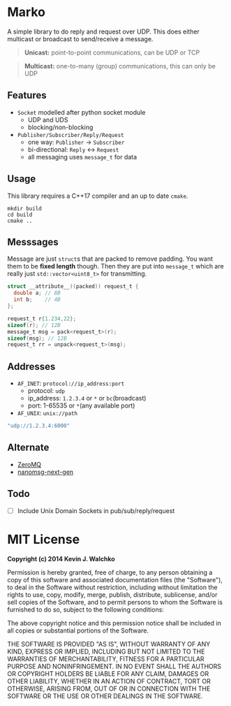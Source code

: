 # Marko

A simple library to do reply and request over UDP. This does either multicast
or broadcast to send/receive a message.

> **Unicast:** point-to-point communications, can be UDP or TCP

> **Multicast:** one-to-many (group) communications, this can only be UDP

## Features

- `Socket` modelled after python socket module
    - UDP and UDS
    - blocking/non-blocking
- `Publisher/Subscriber/Reply/Request`
    - one way: `Publisher` -> `Subscriber`
    - bi-directional: `Reply` <-> `Request`
    - all messaging uses `message_t` for data

## Usage

This library requires a C++17 compiler and an up to date `cmake`.

```
mkdir build
cd build
cmake ..
```

## Messsages

Message are just `struct`s that are packed to remove padding. You want
them to be **fixed length** though. Then they are put into `message_t`
which are really just `std::vector<uint8_t>` for transmitting.

```c
struct __attribute__((packed)) request_t {
  double a; // 8B
  int b;    // 4B
};

request_t r{1.234,22};
sizeof(r); // 12B
message_t msg = pack<request_t>(r);
sizeof(msg); // 12B
request_t rr = unpack<request_t>(msg);
```

## Addresses

- `AF_INET`: `protocol://ip_address:port`
    - protocol: `udp`
    - ip_address: `1.2.3.4` or `*` or `bc`(broadcast)
    - port: 1-65535 or `*`(any available port)
- `AF_UNIX`: `unix://path`

```c++
"udp://1.2.3.4:6000"
```

## Alternate

- [ZeroMQ](https://zeromq.org/)
- [nanomsg-next-gen](https://github.com/nanomsg/nng)

## Todo

- [ ] Include Unix Domain Sockets in pub/sub/reply/request

# MIT License

**Copyright (c) 2014 Kevin J. Walchko**

Permission is hereby granted, free of charge, to any person obtaining a copy
of this software and associated documentation files (the "Software"), to deal
in the Software without restriction, including without limitation the rights
to use, copy, modify, merge, publish, distribute, sublicense, and/or sell
copies of the Software, and to permit persons to whom the Software is
furnished to do so, subject to the following conditions:

The above copyright notice and this permission notice shall be included in all
copies or substantial portions of the Software.

THE SOFTWARE IS PROVIDED "AS IS", WITHOUT WARRANTY OF ANY KIND, EXPRESS OR
IMPLIED, INCLUDING BUT NOT LIMITED TO THE WARRANTIES OF MERCHANTABILITY,
FITNESS FOR A PARTICULAR PURPOSE AND NONINFRINGEMENT. IN NO EVENT SHALL THE
AUTHORS OR COPYRIGHT HOLDERS BE LIABLE FOR ANY CLAIM, DAMAGES OR OTHER
LIABILITY, WHETHER IN AN ACTION OF CONTRACT, TORT OR OTHERWISE, ARISING FROM,
OUT OF OR IN CONNECTION WITH THE SOFTWARE OR THE USE OR OTHER DEALINGS IN THE
SOFTWARE.
